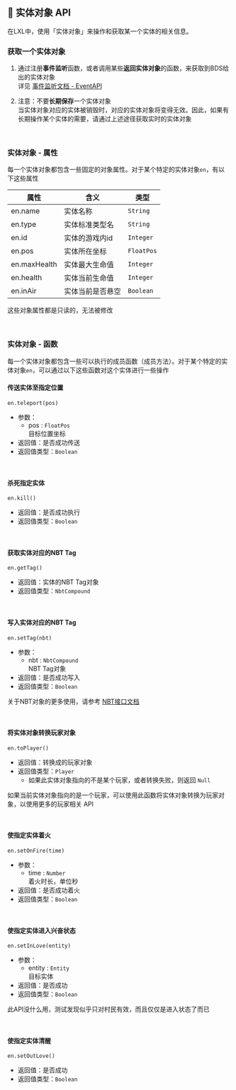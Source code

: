 ## 🎈 实体对象 API

在LXL中，使用「实体对象」来操作和获取某一个实体的相关信息。

### 获取一个实体对象

1. 通过注册**事件监听**函数，或者调用某些**返回实体对象**的函数，来获取到BDS给出的实体对象    
   详见 [事件监听文档 - EventAPI](zh_CN/Development/EventAPI/Listen.md)      

   

2. 注意：不要**长期保存**一个实体对象  
   当实体对象对应的实体被销毁时，对应的实体对象将变得无效。因此，如果有长期操作某个实体的需要，请通过上述途径获取实时的实体对象

<br>


### 实体对象 - 属性

每一个实体对象都包含一些固定的对象属性。对于某个特定的实体对象`en`，有以下这些属性

| 属性         | 含义             | 类型       |
| ------------ | ---------------- | ---------- |
| en.name      | 实体名称         | `String`   |
| en.type      | 实体标准类型名   | `String`   |
| en.id        | 实体的游戏内id   | `Integer`  |
| en.pos       | 实体所在坐标     | `FloatPos` |
| en.maxHealth | 实体最大生命值   | `Integer`  |
| en.health    | 实体当前生命值   | `Integer`  |
| en.inAir     | 实体当前是否悬空 | `Boolean`  |

这些对象属性都是只读的，无法被修改

<br>

### 实体对象 - 函数

每一个实体对象都包含一些可以执行的成员函数（成员方法）。对于某个特定的实体对象`en`，可以通过以下这些函数对这个实体进行一些操作

#### 传送实体至指定位置

`en.teleport(pos)`

- 参数：
  - pos : `FloatPos`  
    目标位置坐标
- 返回值：是否成功传送
- 返回值类型：`Boolean`

<br>

#### 杀死指定实体  

`en.kill()`

- 返回值：是否成功执行
- 返回值类型：`Boolean`

<br>

#### 获取实体对应的NBT Tag

`en.getTag()`

- 返回值：实体的NBT Tag对象
- 返回值类型：`NbtCompound`

<br>

#### 写入实体对应的NBT Tag

`en.setTag(nbt)`

- 参数：
  - nbt : `NbtCompound`  
    NBT Tag对象
- 返回值：是否成功写入
- 返回值类型：`Boolean`

关于NBT对象的更多使用，请参考 [NBT接口文档](zh_CN/Development/NbtAPI/NBT.md)

<br>

#### 将实体对象转换玩家对象

`en.toPlayer()`

- 返回值：转换成的玩家对象
- 返回值类型：`Player`
  - 如果此实体对象指向的不是某个玩家，或者转换失败，则返回 `Null`

如果当前实体对象指向的是一个玩家，可以使用此函数将实体对象转换为玩家对象，以使用更多的玩家相关 API

<br>

#### 使指定实体着火

`en.setOnFire(time)`

- 参数：
  - time : `Number`  
    着火时长，单位秒
- 返回值：是否成功着火
- 返回值类型：`Boolean`

<br>

#### 使指定实体进入兴奋状态

`en.setInLove(entity)`

- 参数：
  - entity : `Entity`  
    目标实体
- 返回值：是否成功
- 返回值类型：`Boolean`

此API没什么用，测试发现似乎只对村民有效，而且仅仅是进入状态了而已

<br>

#### 使指定实体清醒

`en.setOutLove()`

- 返回值：是否成功
- 返回值类型：`Boolean`

<br>